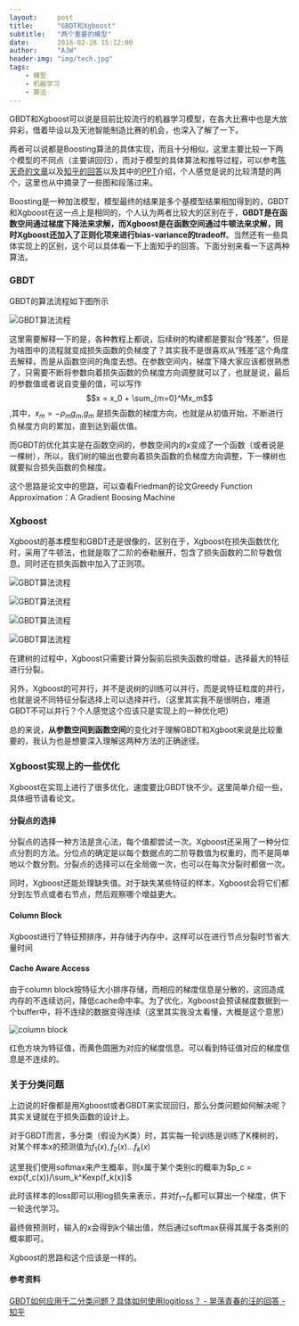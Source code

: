 ```yaml
---
layout:     post
title:      "GBDT和Xgboost"
subtitle:   "两个重要的模型"
date:       2018-02-28 15:12:00
author:     "AJW"
header-img: "img/tech.jpg"
tags:
    - 模型
    - 机器学习
    - 算法
---
```


GBDT和Xgboost可以说是目前比较流行的机器学习模型，在各大比赛中也是大放异彩，借着毕设以及天池智能制造比赛的机会，也深入了解了一下。

两者可以说都是Boosting算法的具体实现，而且十分相似，这里主要比较一下两个模型的不同点（主要讲回归），而对于模型的具体算法和推导过程，可以参考[陈天奇的文章](http://www.52cs.org/?p=429)以及[知乎的回答](https://www.zhihu.com/question/41354392)以及其中的[PPT](http://wepon.me/files/gbdt.pdf)介绍，个人感觉是说的比较清楚的两个，这里也从中摘录了一些图和段落过来。

Boosting是一种加法模型，模型最终的结果是多个基模型结果相加得到的，GBDT和Xgboost在这一点上是相同的，个人认为两者比较大的区别在于，**GBDT是在函数空间通过梯度下降法来求解，而Xgboost是在函数空间通过牛顿法来求解，同时Xgboost还加入了正则化项来进行bias-variance的tradeoff**。当然还有一些具体实现上的区别，这个可以具体看一下上面知乎的回答。下面分别来看一下这两种算法。

### GBDT

GBDT的算法流程如下图所示

![GBDT算法流程](/img/in-post/GBDT/GBDT.PNG)

这里需要解释一下的是，各种教程上都说，后续树的构建都是要拟合“残差”，但是为啥图中的流程就变成损失函数的负梯度了？其实我不是很喜欢从“残差”这个角度去解释，而是从函数空间的角度去想。在参数空间内，梯度下降大家应该都很熟悉了，只需要不断将参数向着损失函数的负梯度方向调整就可以了，也就是说，最后的参数值或者说自变量的值，可以写作$$x = x_0 + \sum_{m=0}^Mx_m$$,其中，$x_m = -\rho_mg_m$,$g_m$ 是损失函数的梯度方向，也就是从初值开始，不断进行负梯度方向的累加，直到达到最优值。

而GBDT的优化其实是在函数空间的，参数空间内的x变成了一个函数（或者说是一棵树），所以，我们树的输出也要向着损失函数的负梯度方向调整，下一棵树也就要拟合损失函数的负梯度。

这个思路是论文中的思路，可以查看Friedman的论文Greedy Function Approximation：A Gradient Boosing Machine



### Xgboost

Xgboost的基本模型和GBDT还是很像的，区别在于，Xgboost在损失函数优化时，采用了牛顿法，也就是取了二阶的泰勒展开，包含了损失函数的二阶导数信息。同时还在损失函数中加入了正则项。

![GBDT算法流程](/img/in-post/GBDT/Xgboost1.PNG)

![GBDT算法流程](/img/in-post/GBDT/Xgboost2.PNG)

![GBDT算法流程](/img/in-post/GBDT/Xgboost3.PNG)

![GBDT算法流程](/img/in-post/GBDT/Xgboost4.PNG)

在建树的过程中，Xgboost只需要计算分裂前后损失函数的增益，选择最大的特征进行分裂。

另外，Xgboost的可并行，并不是说树的训练可以并行，而是说特征粒度的并行，也就是说不同特征分裂选择上可以选择并行。（这里其实我不是很明白，难道GBDT不可以并行？个人感觉这个应该只是实现上的一种优化吧）



总的来说，**从参数空间到函数空间**的变化对于理解GBDT和Xgboot来说是比较重要的，我认为也是想要深入理解这两种方法的正确途径。



### Xgboost实现上的一些优化

Xgboost在实现上进行了很多优化，速度要比GBDT快不少。这里简单介绍一些，具体细节请看论文。

#### 分裂点的选择

分裂点的选择一种方法是贪心法，每个值都尝试一次。Xgboost还采用了一种分位点分割的方法。分位点的确定是以每个数据点的二阶导数值为权重的，而不是简单地以个数分割。分裂点的选择可以在全局做一次，也可以在每次分裂时都做一次。

同时，Xgboost还能处理缺失值。对于缺失某些特征的样本，Xgboost会将它们都分到左节点或者右节点，然后观察哪个增益更大。

#### Column Block

Xgboost进行了特征预排序，并存储于内存中，这样可以在进行节点分裂时节省大量时间

#### Cache Aware Access

由于column block按特征大小排序存储，而相应的梯度信息是分散的，这回造成内存的不连续访问，降低cache命中率。为了优化，Xgboost会预读梯度数据到一个buffer中，将不连续的数据变得连续（这里其实我没太看懂，大概是这个意思）

![column block](\img\in-post\GBDT\column_block.PNG)

红色方块为特征值，而黄色圆圈为对应的梯度信息。可以看到特征值对应的梯度信息是不连续的。



### 关于分类问题

上边说的好像都是用Xgboost或者GBDT来实现回归，那么分类问题如何解决呢？其实关键就在于损失函数的设计上。

对于GBDT而言，多分类（假设为K类）时，其实每一轮训练是训练了K棵树的，对某个样本x的预测值为$f_1(x), f_2(x)...f_k(x)$

这里我们使用softmax来产生概率，则x属于某个类别c的概率为$p_c = exp(f_c(x))/\sum_k^Kexp(f_k(x))$

此时该样本的loss即可以用log损失来表示，并对$f_1$~$f_k$都可以算出一个梯度，供下一轮迭代学习。

最终做预测时，输入的x会得到k个输出值，然后通过softmax获得其属于各类别的概率即可。

Xgboost的思路和这个应该是一样的。



#### 参考资料

[GBDT如何应用于二分类问题？具体如何使用logitloss？ - 晃荡青春的汪的回答 - 知乎](https://www.zhihu.com/question/55379008/answer/148479883)